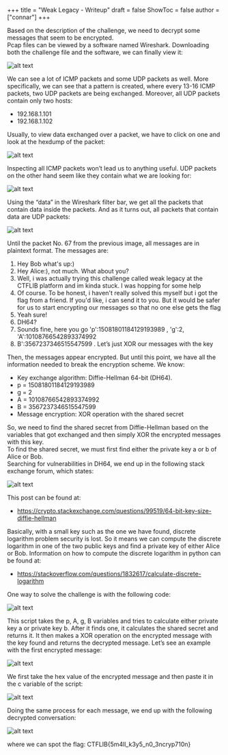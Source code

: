 +++
title = "Weak Legacy - Writeup"
draft = false
ShowToc = false
author = ["connar"]
+++

Based on the description of the challenge, we need to decrypt some messages that seem to be encrypted.  
Pcap files can be viewed by a software named Wireshark. Downloading both the challenge file and the software, we can finally view it:

![alt text](/posts/writeups/ctflib/weaklegacy/weaklegacy1.png)


We can see a lot of ICMP packets and some UDP packets as well. More specifically, we can see that a pattern is created, where every 13-16 ICMP packets, two UDP packets are being exchanged.
Moreover, all UDP packets contain only two hosts:
- 192.168.1.101
- 192.168.1.102

Usually, to view data exchanged over a packet, we have to click on one and look at the hexdump of the packet:  

![alt text](/posts/writeups/ctflib/weaklegacy/weaklegacy2.png)

Inspecting all ICMP packets won’t lead us to anything useful. UDP packets on the other hand seem like they contain what we are looking for:  

![alt text](/posts/writeups/ctflib/weaklegacy/weaklegacy3.png)

Using the “data” in the Wireshark filter bar, we get all the packets that contain data inside the packets. And as it turns out, all packets that contain data are UDP packets:  

![alt text](/posts/writeups/ctflib/weaklegacy/weaklegacy4.png)

Until the packet No. 67 from the previous image, all messages are in plaintext format. The messages are:
1.	Hey Bob what's up:)
2.	Hey Alice:), not much. What about you?
3.	Well, i was actually trying this challenge called weak legacy at the CTFLIB platform and im kinda stuck. I was hopping for some help
4.	Of course. To be honest, i haven't really solved this myself but i got the flag from a friend. If you'd like, i can send it to you. But it would be safer for us to start encrypting our messages so that no one else gets the flag
5.	Yeah sure!
6.	DH64?
7.	Sounds fine, here you go 'p':15081801184129193989 , 'g':2, 'A':10108766542893374992
8.	B':3567237346515547599 . Let’s just XOR our messages with the key  

Then, the messages appear encrypted. But until this point, we have all the information needed to break the encryption scheme. We know: 
- Key exchange algorithm: Diffie-Hellman 64-bit (DH64).
- p = 15081801184129193989
- g = 2
- A = 10108766542893374992
- B = 3567237346515547599
- Message encryption: XOR operation with the shared secret  

So, we need to find the shared secret from Diffie-Hellman based on the variables that got exchanged and then simply XOR the encrypted messages with this key.  
To find the shared secret, we must first find either the private key a or b of Alice or Bob.  
Searching for vulnerabilities in DH64, we end up in the following stack exchange forum, which states: 

![alt text](/posts/writeups/ctflib/weaklegacy/weaklegacy5.png)  

This post can be found at:  
- https://crypto.stackexchange.com/questions/99519/64-bit-key-size-diffie-hellman

Basically, with a small key such as the one we have found, discrete logarithm problem security is lost. So it means we can compute the discrete logarithm in one of the two public keys and find a private key of either Alice or Bob. Information on how to compute the discrete logarithm in python can be found at:  

- https://stackoverflow.com/questions/1832617/calculate-discrete-logarithm  

One way to solve the challenge is with the following code:  

![alt text](/posts/writeups/ctflib/weaklegacy/weaklegacy6.png)  

This script takes the p, A, g, B variables and tries to calculate either private key a or private key b. After it finds one, it calculates the shared secret and returns it. It then makes a XOR operation on the encrypted message with the key found and returns the decrypted message.
Let’s see an example with the first encrypted message:  

![alt text](/posts/writeups/ctflib/weaklegacy/weaklegacy7.png)  

We first take the hex value of the encrypted message and then paste it in the c variable of the script:  

![alt text](/posts/writeups/ctflib/weaklegacy/weaklegacy8.png)  

Doing the same process for each message, we end up with the following decrypted conversation:  

![alt text](/posts/writeups/ctflib/weaklegacy/weaklegacy9.png)  

where we can spot the flag: CTFLIB{5m4ll_k3y5_n0_3ncryp710n}